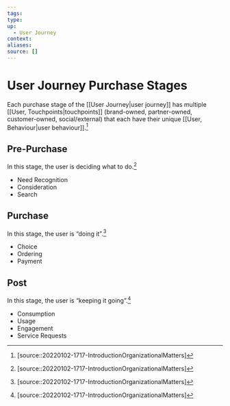 ```yaml
---
tags:
type:
up:
  - User Journey
context:
aliases:
source: []
---
```


# User Journey Purchase Stages

Each purchase stage of the [[User Journey|user journey]] has multiple [[User, Touchpoints|touchpoints]] (brand-owned, partner-owned, customer-owned, social/external) that each have their unique [[User, Behaviour|user behaviour]].[^1]

## Pre-Purchase

In this stage, the user is deciding what to do.[^1]

- Need Recognition
- Consideration
- Search

## Purchase

In this stage, the user is “doing it”.[^1]

- Choice
- Ordering
- Payment

## Post

In this stage, the user is “keeping it going”.[^1]

- Consumption
- Usage
- Engagement
- Service Requests

[^1]: [source::20220102-1717-IntroductionOrganizationalMatters]
